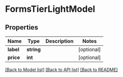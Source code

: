 # FormsTierLightModel

## Properties
Name | Type | Description | Notes
------------ | ------------- | ------------- | -------------
**label** | **string** |  | [optional] 
**price** | **int** |  | [optional] 

[[Back to Model list]](../README.md#documentation-for-models) [[Back to API list]](../README.md#documentation-for-api-endpoints) [[Back to README]](../README.md)


